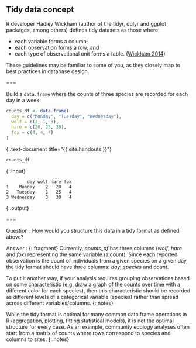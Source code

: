 ---
---

## Tidy data concept

R developer Hadley Wickham (author of the tidyr, dplyr and ggplot packages, among others) defines tidy datasets as those where:

* each variable forms a column;
* each observation forms a row; and
* each type of observational unit forms a table. ([Wickham 2014](http://www.jstatsoft.org/v59/i10/paper))

These guidelines may be familiar to some of you, as they closely map to best practices in database design.

===

Build a `data.frame` where the counts of three species are recorded for each day in a week:


~~~r
counts_df <- data.frame(
  day = c("Monday", "Tuesday", "Wednesday"),
  wolf = c(2, 1, 3),
  hare = c(20, 25, 30),
  fox = c(4, 4, 4)
)
~~~
{:.text-document title="{{ site.handouts }}"}


~~~r
counts_df
~~~
{:.input}
~~~
        day wolf hare fox
1    Monday    2   20   4
2   Tuesday    1   25   4
3 Wednesday    3   30   4
~~~
{:.output}

===

Question
: How would you structure this data in a tidy format as defined above?

Answer
: {:.fragment} Currently, *counts_df* has three columns (*wolf*, *hare* and *fox*) representing the same variable (a count). Since each reported observation is the count of individuals from a given species on a given day, the tidy format should have three columns: *day*, *species* and *count*.

To put it another way, if your analysis requires grouping observations based on some characteristic (e.g. draw a graph of the counts over time with a different color for each species), then this characteristic should be recorded as different levels of a categorical variable (species) rather than spread across different variables/columns. 
{:.notes}

While the tidy format is optimal for many common data frame operations in R (aggregation, plotting, fitting statistical models), it is not the optimal structure for every case. As an example, community ecology analyses often start from a matrix of counts where rows correspond to species and columns to sites.
{:.notes}
